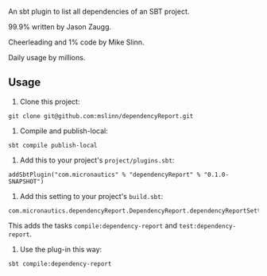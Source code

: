 An sbt plugin to list all dependencies of an SBT project.

99.9% written by Jason Zaugg.

Cheerleading and 1% code by Mike Slinn.

Daily usage by millions.

## Usage

 1. Clone this project:
````
git clone git@github.com:mslinn/dependencyReport.git
````

 1. Compile and publish-local:
````
sbt compile publish-local
````

 1. Add this to your project's `project/plugins.sbt`:
````
addSbtPlugin("com.micronautics" % "dependencyReport" % "0.1.0-SNAPSHOT")
````

 1. Add this setting to your project's `build.sbt`:
````
com.micronautics.dependencyReport.DependencyReport.dependencyReportSettings
````

This adds the tasks `compile:dependency-report` and `test:dependency-report`.

 1. Use the plug-in this way:
````
sbt compile:dependency-report
````
